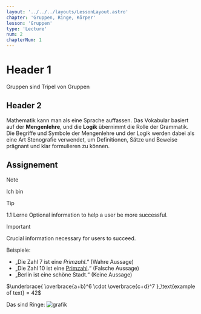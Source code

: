 ```yaml
---
layout: '../../../layouts/LessonLayout.astro'
chapter: 'Gruppen, Ringe, Körper'
lesson: 'Gruppen'
type: 'Lecture'
num: 2
chapterNum: 1
---
```


# Header 1

Gruppen sind Tripel von Gruppen

## Header 2

Mathematik kann man als eine Sprache auffassen. Das Vokabular basiert auf der **Mengenlehre**, und die **Logik** übernimmt die Rolle der Grammatik. Die Begriffe und Symbole der Mengenlehre und der Logik werden dabei als eine Art Stenografie verwendet, um Definitionen, Sätze und Beweise prägnant und klar formulieren zu können.

## Assignement

> [!NOTE]
> Ich bin

> [!TIP]
> 1.1 Lerne
> Optional information to help a user be more successful.

> [!IMPORTANT]  
> Crucial information necessary for users to succeed.

Beispiele:

- „Die Zahl 7 ist eine _Primzahl_.“ (Wahre Aussage)
- „Die Zahl 10 ist eine <u>Primzahl</u>.“ (Falsche Aussage)
- „Berlin ist eine schöne Stadt.“ (Keine Aussage)

$\underbrace{
\overbrace{a+b}^6 \cdot \overbrace{c+d}^7
}_\text{example of text} = 42$

Das sind Ringe:
![grafik](https://github.com/user-attachments/assets/a39df5f8-1730-4ab1-8db5-0cb4974a8373)
